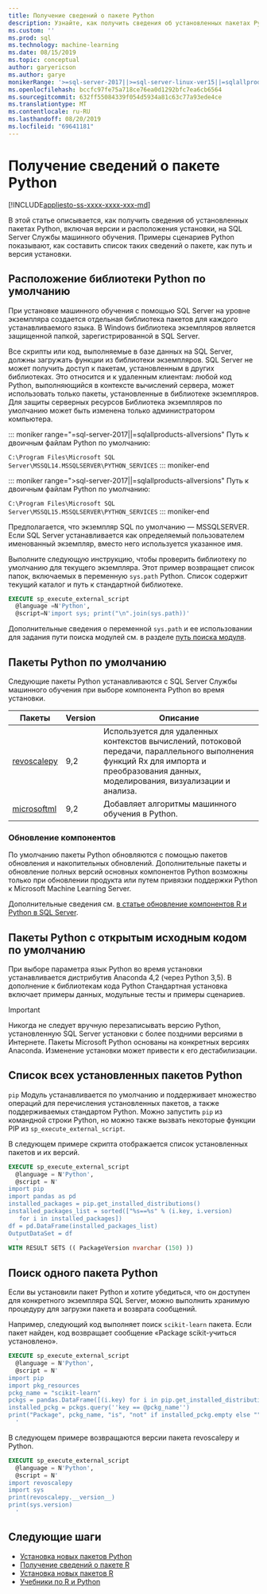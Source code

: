 ```yaml
---
title: Получение сведений о пакете Python
description: Узнайте, как получить сведения об установленных пакетах Python, включая версии и расположения установки, на SQL Server Службы машинного обучения.
ms.custom: ''
ms.prod: sql
ms.technology: machine-learning
ms.date: 08/15/2019
ms.topic: conceptual
author: garyericson
ms.author: garye
monikerRange: '>=sql-server-2017||>=sql-server-linux-ver15||=sqlallproducts-allversions'
ms.openlocfilehash: bccfc97fe75a718ce76ea0d1292bfc7ea6cb6564
ms.sourcegitcommit: 632ff55084339f054d5934a81c63c77a93ede4ce
ms.translationtype: MT
ms.contentlocale: ru-RU
ms.lasthandoff: 08/20/2019
ms.locfileid: "69641181"
---
```

# <a name="get-python-package-information"></a>Получение сведений о пакете Python

[!INCLUDE[appliesto-ss-xxxx-xxxx-xxx-md](../../includes/appliesto-ss-xxxx-xxxx-xxx-md.md)]

В этой статье описывается, как получить сведения об установленных пакетах Python, включая версии и расположения установки, на SQL Server Службы машинного обучения. Примеры сценариев Python показывают, как составить список таких сведений о пакете, как путь и версия установки.

## <a name="default-python-library-location"></a>Расположение библиотеки Python по умолчанию

При установке машинного обучения с помощью SQL Server на уровне экземпляра создается отдельная библиотека пакетов для каждого устанавливаемого языка. В Windows библиотека экземпляров является защищенной папкой, зарегистрированной в SQL Server.

Все скрипты или код, выполняемые в базе данных на SQL Server, должны загружать функции из библиотеки экземпляров. SQL Server не может получить доступ к пакетам, установленным в других библиотеках. Это относится и к удаленным клиентам: любой код Python, выполняющийся в контексте вычислений сервера, может использовать только пакеты, установленные в библиотеке экземпляров.
Для защиты серверных ресурсов Библиотека экземпляров по умолчанию может быть изменена только администратором компьютера.

::: moniker range="=sql-server-2017||=sqlallproducts-allversions"
Путь к двоичным файлам Python по умолчанию:

`C:\Program Files\Microsoft SQL Server\MSSQL14.MSSQLSERVER\PYTHON_SERVICES`
::: moniker-end

::: moniker range=">sql-server-2017||=sqlallproducts-allversions"
Путь к двоичным файлам Python по умолчанию:

`C:\Program Files\Microsoft SQL Server\MSSQL15.MSSQLSERVER\PYTHON_SERVICES`
::: moniker-end

Предполагается, что экземпляр SQL по умолчанию — MSSQLSERVER. Если SQL Server устанавливается как определяемый пользователем именованный экземпляр, вместо него используется указанное имя.

Выполните следующую инструкцию, чтобы проверить библиотеку по умолчанию для текущего экземпляра. Этот пример возвращает список папок, включаемых в переменную `sys.path` Python. Список содержит текущий каталог и путь к стандартной библиотеке.

```sql
EXECUTE sp_execute_external_script
  @language =N'Python',
  @script=N'import sys; print("\n".join(sys.path))'
```

Дополнительные сведения о переменной `sys.path` и ее использовании для задания пути поиска модулей см. в разделе [путь поиска модуля](https://docs.python.org/2/tutorial/modules.html#the-module-search-path).

## <a name="default-python-packages"></a>Пакеты Python по умолчанию

Следующие пакеты Python устанавливаются с SQL Server Службы машинного обучения при выборе компонента Python во время установки.

| Пакеты | Version |  Описание |
| ---------|---------|--------------|
| [revoscalepy](https://docs.microsoft.com/machine-learning-server/python-reference/revoscalepy/revoscalepy-package) | 9,2 | Используется для удаленных контекстов вычислений, потоковой передачи, параллельного выполнения функций Rx для импорта и преобразования данных, моделирования, визуализации и анализа. |
| [microsoftml](https://docs.microsoft.com/machine-learning-server/python-reference/microsoftml/microsoftml-package) | 9,2 | Добавляет алгоритмы машинного обучения в Python. |

### <a name="component-upgrades"></a>Обновление компонентов

По умолчанию пакеты Python обновляются с помощью пакетов обновления и накопительных обновлений. Дополнительные пакеты и обновление полных версий основных компонентов Python возможны только при обновлении продукта или путем привязки поддержки Python к Microsoft Machine Learning Server.

Дополнительные сведения см. [в статье обновление компонентов R и Python в SQL Server](../install/upgrade-r-and-python.md).

## <a name="default-open-source-python-packages"></a>Пакеты Python с открытым исходным кодом по умолчанию

При выборе параметра язык Python во время установки устанавливается дистрибутив Anaconda 4,2 (через Python 3,5). В дополнение к библиотекам кода Python Стандартная установка включает примеры данных, модульные тесты и примеры сценариев.

> [!IMPORTANT]
> Никогда не следует вручную перезаписывать версию Python, установленную SQL Server установки с более поздними версиями в Интернете. Пакеты Microsoft Python основаны на конкретных версиях Anaconda. Изменение установки может привести к его дестабилизации.

## <a name="list-all-installed-python-packages"></a>Список всех установленных пакетов Python

`pip` Модуль устанавливается по умолчанию и поддерживает множество операций для перечисления установленных пакетов, а также поддерживаемых стандартом Python. Можно запустить `pip` из командной строки Python, но можно также вызвать некоторые функции PIP из `sp_execute_external_script`.

В следующем примере скрипта отображается список установленных пакетов и их версий.

```sql
EXECUTE sp_execute_external_script 
  @language = N'Python', 
  @script = N'
import pip
import pandas as pd
installed_packages = pip.get_installed_distributions()
installed_packages_list = sorted(["%s==%s" % (i.key, i.version)
   for i in installed_packages])
df = pd.DataFrame(installed_packages_list)
OutputDataSet = df
  '
WITH RESULT SETS (( PackageVersion nvarchar (150) ))
```

## <a name="find-a-single-python-package"></a>Поиск одного пакета Python

Если вы установили пакет Python и хотите убедиться, что он доступен для конкретного экземпляра SQL Server, можно выполнить хранимую процедуру для загрузки пакета и возврата сообщений.

Например, следующий код выполняет поиск `scikit-learn` пакета.
Если пакет найден, код возвращает сообщение «Package scikit-учиться установлено».

```sql
EXECUTE sp_execute_external_script
  @language = N'Python',
  @script = N'
import pip
import pkg_resources
pckg_name = "scikit-learn"
pckgs = pandas.DataFrame([(i.key) for i in pip.get_installed_distributions()], columns = ["key"])
installed_pckg = pckgs.query(''key == @pckg_name'')
print("Package", pckg_name, "is", "not" if installed_pckg.empty else "", "installed")
  '
```

<a name="get-package-vers"></a>

В следующем примере возвращаются версии пакета revoscalepy и Python.

```sql
EXECUTE sp_execute_external_script
  @language = N'Python',
  @script = N'
import revoscalepy
import sys
print(revoscalepy.__version__)
print(sys.version)
  '
```

## <a name="next-steps"></a>Следующие шаги

+ [Установка новых пакетов Python](../python/install-additional-python-packages-on-sql-server.md)
+ [Получение сведений о пакете R](r-package-information.md)
+ [Установка новых пакетов R](../r/install-additional-r-packages-on-sql-server.md)
+ [Учебники по R и Python](../tutorials/machine-learning-services-tutorials.md)
